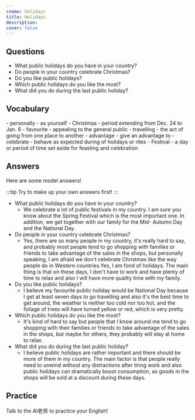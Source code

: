 ```yaml
---
cname: holidays
title: Holidays
description: 
cover: false
---
```

<banner></banner>

## Questions

- What public holidays do you have in your country?
- Do people in your country celebrate Christmas?
- Do you like public holidays?
- Which public holidays do you like the most?
- What did you do during the last public holiday?

## Vocabulary

<vocab-list>
- personally
  - as yourself
- Christmas
  - period extending from Dec. 24 to Jan. 6  
- favourite
  - appealing to the general public
- travelling
  - the act of going from one place to another
- advantage
  - give an advantage to
- celebrate
  - behave as expected during of holidays or rites
- Festival
  - a day or period of time set aside for feasting and celebration  

<!-- blank -->

</vocab-list>

## Answers
Here are some model answers!

:::tip
Try to make up your own answers first!
:::

- What public holidays do you have in your country?
  - We celebrate a lot of public festivals in my country. I am sure you know about the Spring Festival which is the most important one. In addition, we get together with our family for the Mid- Autumn Day and the National Day.
- Do people in your country celebrate Christmas?
  - Yes, there are so many people in my country, it&#39;s really hard to say, and probably most people tend to go shopping with families or friends to take advantage of the sales in the shops, but personally speaking, I am afraid we don&#39;t celebrate Christmas like the way people do in Western countries.Yes, I am fond of holidays. The main thing is that on these days, I don&#39;t have to work and have plenty of time to relax and also I will have more quality time with my family.
- Do you like public holidays?
  - I believe my favourite public holiday would be National Day because I get at least seven days to go travelling and also it&#39;s the best time to get around, the weather is neither too cold nor too hot, and the foliage of trees will have turned yellow or red, which is very pretty.
- Which public holidays do you like the most?
  - It&#39;s kind of hard to say but people that I know around me tend to go shopping with their families or friends to take advantage of the sales in the shops, but maybe for others, they probably will stay at home to relax.
- What did you do during the last public holiday?
  - I believe public holidays are rather important and there should be more of them in my country. The main factor is that people really need to unwind without any distractions after tiring work and also public holidays can dramatically boost consumption, as goods in the shops will be sold at a discount during these days.

## Practice
Talk to the AI老师 to practice your English!
<qrfooter></qrfooter>
